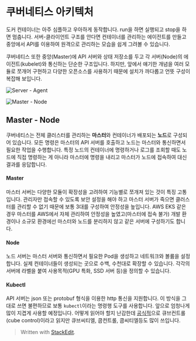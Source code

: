 # 쿠버네티스 아키텍처

도커 컨테이너는 아주 심플하고 우아하게 동작합니다. run을 하면 실행되고 stop을 하면 멈춥니다. 서버-클라이언트 구조를 안다면 컨테이너를 관리하는 에이전트를 만들고 중앙에서 API를 이용하여 원격으로 관리하는 모습을 쉽게 그려볼 수 있습니다.

쿠버네티스 또한 중앙(Master)에 API 서버와 상태 저장소를 두고 각 서버(Node)의 에이전트(kubelet)와 통신하는 단순한 구조입니다. 하지만, 앞에서 얘기한 개념을 여러 모듈로 쪼개어 구현하고 다양한 오픈소스를 사용하기 때문에 설치가 까다롭고 언뜻 구성이 복잡해 보입니다.

![Server - Agent](https://subicura.com/assets/article_images/2019-05-19-kubernetes-basic-1/server-agent.png)


![Master - Node](https://subicura.com/assets/article_images/2019-05-19-kubernetes-basic-1/master-node.png)

## Master - Node

쿠버네티스는 전체 클러스터를 관리하는  **마스터**와 컨테이너가 배포되는  **노드**로 구성되어 있습니다. 모든 명령은 마스터의 API 서버를 호출하고 노드는 마스터와 통신하면서 필요한 작업을 수행합니다. 특정 노드의 컨테이너에 명령하거나 로그를 조회할 때도 노드에 직접 명령하는 게 아니라 마스터에 명령을 내리고 마스터가 노드에 접속하여 대신 결과를 응답합니다.

#### [](https://subicura.com/2019/05/19/kubernetes-basic-1.html#master)Master

마스터 서버는 다양한 모듈이 확장성을 고려하여 기능별로 쪼개져 있는 것이 특징  고통  입니다. 관리자만 접속할 수 있도록 보안 설정을 해야 하고 마스터 서버가 죽으면 클러스터를 관리할 수 없기 때문에 보통 3대를 구성하여 안정성을 높입니다. AWS EKS 같은 경우 마스터를 AWS에서 자체 관리하여 안정성을 높였고(마스터에 접속 불가) 개발 환경이나 소규모 환경에선 마스터와 노드를 분리하지 않고 같은 서버에 구성하기도 합니다.

#### [](https://subicura.com/2019/05/19/kubernetes-basic-1.html#node)Node

노드 서버는 마스터 서버와 통신하면서 필요한 Pod을 생성하고 네트워크와 볼륨을 설정합니다. 실제 컨테이너들이 생성되는 곳으로 수백, 수천대로 확장할 수 있습니다. 각각의 서버에 라벨을 붙여 사용목적(GPU 특화, SSD 서버 등)을 정의할 수 있습니다.

#### [](https://subicura.com/2019/05/19/kubernetes-basic-1.html#kubectl)Kubectl

API 서버는 json 또는 protobuf 형식을 이용한 http 통신을 지원합니다. 이 방식을 그대로 쓰면 불편하므로 보통  `kubectl`이라는 명령행 도구를 사용합니다. 앞으로 엄청나게 많이  지겹게  사용할 예정입니다. 어떻게 읽어야 할지 난감한데  [공식적](https://github.com/kubernetes/kubernetes/blob/master/CHANGELOG-1.9.md#kubectl)으로 큐브컨트롤(cube control)이라고 읽지만 큐브씨티엘, 쿱컨트롤, 쿱씨티엘등도 많이 쓰입니다.


> Written with [StackEdit](https://stackedit.io/).
<!--stackedit_data:
eyJoaXN0b3J5IjpbMTgxMDMxNjYzN119
-->